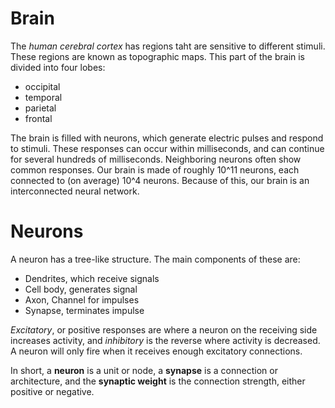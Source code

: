 # Brain
The *human cerebral cortex* has regions taht are sensitive to different stimuli. These regions are known as topographic maps. This part of the brain is divided into four lobes: 
- occipital
- temporal
- parietal
- frontal

The brain is filled with neurons, which generate electric pulses and respond to stimuli. These responses can occur within milliseconds, and can continue for several hundreds of milliseconds. Neighboring neurons often show common responses. Our brain is made of roughly 10^11 neurons, each connected to (on average) 10^4 neurons. Because of this, our brain is an interconnected neural network. 
# Neurons
A neuron has a tree-like structure. The main components of these are: 
- Dendrites, which receive signals
- Cell body, generates signal
- Axon, Channel for impulses
- Synapse, terminates impulse

*Excitatory*, or positive responses are where a neuron on the receiving side increases activity, and *inhibitory* is the reverse where activity is decreased. A neuron will only fire when it receives enough excitatory connections.

In short, a **neuron** is a unit or node, a **synapse** is a connection or architecture, and the **synaptic weight** is the connection strength, either positive or negative. 
